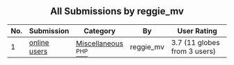 ﻿<div align="center">

## All Submissions by reggie\_mv

</div>

No.  | Submission | Category | By   | User Rating
---- | ---------- | -------- | ---- | -----------
1 | [online users<br />](https://github.com/Planet-Source-Code/reggie-mv-online-users__8-790) | [Miscellaneous<br /><sup>PHP</sup>](../ByCategory/miscellaneous__8-1.md) | reggie\_mv | 3.7 (11 globes from 3 users)
